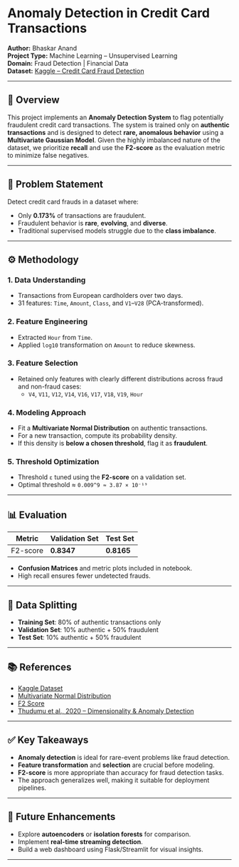 # Anomaly Detection in Credit Card Transactions

**Author:** Bhaskar Anand  
**Project Type:** Machine Learning – Unsupervised Learning  
**Domain:** Fraud Detection | Financial Data  
**Dataset:** [Kaggle – Credit Card Fraud Detection](https://www.kaggle.com/mlg-ulb/creditcardfraud)

---

## 📌 Overview

This project implements an **Anomaly Detection System** to flag potentially fraudulent credit card transactions. The system is trained only on **authentic transactions** and is designed to detect **rare, anomalous behavior** using a **Multivariate Gaussian Model**. Given the highly imbalanced nature of the dataset, we prioritize **recall** and use the **F2-score** as the evaluation metric to minimize false negatives.

---

## 🧠 Problem Statement

Detect credit card frauds in a dataset where:
- Only **0.173%** of transactions are fraudulent.
- Fraudulent behavior is **rare**, **evolving**, and **diverse**.
- Traditional supervised models struggle due to the **class imbalance**.

---

## ⚙️ Methodology

### 1. **Data Understanding**
- Transactions from European cardholders over two days.
- 31 features: `Time`, `Amount`, `Class`, and `V1`–`V28` (PCA-transformed).

### 2. **Feature Engineering**
- Extracted `Hour` from `Time`.
- Applied `log10` transformation on `Amount` to reduce skewness.

### 3. **Feature Selection**
- Retained only features with clearly different distributions across fraud and non-fraud cases:
  - `V4`, `V11`, `V12`, `V14`, `V16`, `V17`, `V18`, `V19`, `Hour`

### 4. **Modeling Approach**
- Fit a **Multivariate Normal Distribution** on authentic transactions.
- For a new transaction, compute its probability density.
- If this density is **below a chosen threshold**, flag it as **fraudulent**.

### 5. **Threshold Optimization**
- Threshold `ε` tuned using the **F2-score** on a validation set.
- Optimal threshold ≈ `0.009^9 ≈ 3.87 × 10⁻¹⁹`

---

## 📊 Evaluation

| Metric | Validation Set | Test Set |
|--------|----------------|----------|
| F2-score | **0.8347** | **0.8165** |

- **Confusion Matrices** and metric plots included in notebook.
- High recall ensures fewer undetected frauds.

---

## 🧪 Data Splitting

- **Training Set**: 80% of authentic transactions only  
- **Validation Set**: 10% authentic + 50% fraudulent  
- **Test Set**: 10% authentic + 50% fraudulent

---

## 📚 References

- [Kaggle Dataset](https://www.kaggle.com/mlg-ulb/creditcardfraud)
- [Multivariate Normal Distribution](https://en.wikipedia.org/wiki/Multivariate_normal_distribution)
- [F2 Score](https://en.wikipedia.org/wiki/F-score)
- [Thudumu et al., 2020 – Dimensionality & Anomaly Detection](https://doi.org/10.1186/s40537-020-00320-x)

---

## ✅ Key Takeaways

- **Anomaly detection** is ideal for rare-event problems like fraud detection.
- **Feature transformation** and **selection** are crucial before modeling.
- **F2-score** is more appropriate than accuracy for fraud detection tasks.
- The approach generalizes well, making it suitable for deployment pipelines.

---

## 🚀 Future Enhancements

- Explore **autoencoders** or **isolation forests** for comparison.
- Implement **real-time streaming detection**.
- Build a web dashboard using Flask/Streamlit for visual insights.

---
